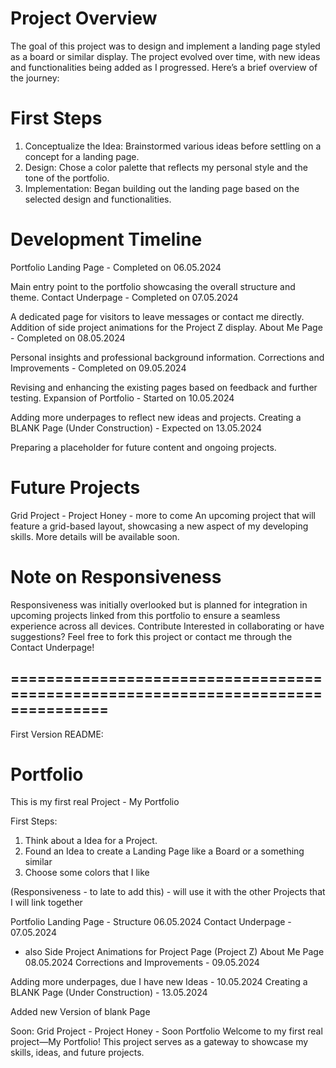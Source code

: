 # Project Overview
The goal of this project was to design and implement a landing page styled as a board or similar display. The project evolved over time, with new ideas and functionalities being added as I progressed. Here’s a brief overview of the journey:

# First Steps
1. Conceptualize the Idea: Brainstormed various ideas before settling on a concept for a landing page.
2. Design: Chose a color palette that reflects my personal style and the tone of the portfolio.
3. Implementation: Began building out the landing page based on the selected design and functionalities.

# Development Timeline
Portfolio Landing Page - Completed on 06.05.2024

Main entry point to the portfolio showcasing the overall structure and theme.
Contact Underpage - Completed on 07.05.2024

A dedicated page for visitors to leave messages or contact me directly.
Addition of side project animations for the Project Z display.
About Me Page - Completed on 08.05.2024

Personal insights and professional background information.
Corrections and Improvements - Completed on 09.05.2024

Revising and enhancing the existing pages based on feedback and further testing.
Expansion of Portfolio - Started on 10.05.2024

Adding more underpages to reflect new ideas and projects.
Creating a BLANK Page (Under Construction) - Expected on 13.05.2024

Preparing a placeholder for future content and ongoing projects.

# Future Projects
Grid Project - Project Honey - more to come
An upcoming project that will feature a grid-based layout, showcasing a new aspect of my developing skills. More details will be available soon.

# Note on Responsiveness
Responsiveness was initially overlooked but is planned for integration in upcoming projects linked from this portfolio to ensure a seamless experience across all devices.
Contribute
Interested in collaborating or have suggestions? Feel free to fork this project or contact me through the Contact Underpage!

=================================================================================
---------------------------------------------------------------------------------
First Version README:
# Portfolio
This is my first real Project - My Portfolio

First Steps:
1. Think about a Idea for a Project.
2. Found an Idea to create a Landing Page like a Board or a something similar
3. Choose some colors that I like
   
(Responsiveness - to late to add this) - will use it with the other Projects that I will link together

Portfolio Landing Page - Structure 06.05.2024
Contact Underpage - 07.05.2024
- also Side Project Animations for Project Page (Project Z)
About Me Page 08.05.2024
Corrections and Improvements - 09.05.2024

Adding more underpages, due I have new Ideas - 10.05.2024
Creating a BLANK Page (Under Construction) - 13.05.2024

Added new Version of blank Page


Soon: Grid Project - Project Honey - Soon
Portfolio
Welcome to my first real project—My Portfolio! This project serves as a gateway to showcase my skills, ideas, and future projects.
